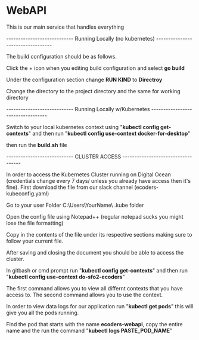 # WebAPI

This is our main service that handles everything

---------------------------- Running Locally (no kubernetes) ----------------------------------

The build configuration should be as follows.

Click the + icon when you editing build configuration and select **go build**

Under the configuration section change **RUN KIND** to **Directroy**

Change the directory to the project directory and the same for working directory


---------------------------- Running Locally w/Kubernetes  ----------------------------------

Switch to your local kubernetes context using "**kubectl config get-contexts**" and then run "**kubectl config use-context docker-for-desktop**"

then run the **build.sh** file

---------------------------- CLUSTER ACCESS -----------------------------------

In order to access the Kubernetes Cluster running on Digital Ocean (credentials change every 7 days/ unless you already have access then it's fine). First download the file from our slack channel (ecoders-kubeconfig.yaml)

Go to your user Folder C:\Users\YourName\ .kube folder

Open the config file using Notepad++ (regular notepad sucks you might lose the file formatting)

Copy in the contents of the file under its respective sections making sure to follow your current file.

After saving and closing the document you should be able to access the cluster.

In gitbash or cmd prompt run "**kubectl config get-contexts**" and then run "**kubectl config use-context do-sfo2-ecoders**"

The first command allows you to view all differnt contexts that you have access to. The second command allows you to use the context.

In order to view data logs for our application run "**kubectl get pods**" this will give you all the pods running.

Find the pod that starts with the name **ecoders-webapi**, copy the entire name and the run the command "**kubectl logs PASTE_POD_NAME**"

